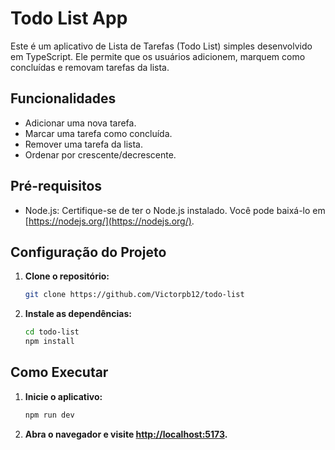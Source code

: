 # Todo List App

Este é um aplicativo de Lista de Tarefas (Todo List) simples desenvolvido em TypeScript. Ele permite que os usuários adicionem, marquem como concluídas e removam tarefas da lista.

## Funcionalidades

- Adicionar uma nova tarefa.
- Marcar uma tarefa como concluída.
- Remover uma tarefa da lista.
- Ordenar por crescente/decrescente.

## Pré-requisitos

- Node.js: Certifique-se de ter o Node.js instalado. Você pode baixá-lo em [https://nodejs.org/](https://nodejs.org/).

## Configuração do Projeto

1. **Clone o repositório:**

    ```bash
    git clone https://github.com/Victorpb12/todo-list
    ```

2. **Instale as dependências:**

    ```bash
    cd todo-list
    npm install
    ```

## Como Executar

1. **Inicie o aplicativo:**

    ```bash
    npm run dev
    ```

2. **Abra o navegador e visite [http://localhost:5173](http://localhost:5173).**

